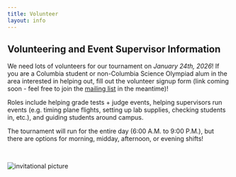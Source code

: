 ```yaml
---
title: Volunteer
layout: info
---
```


## Volunteering and Event Supervisor Information

We need lots of volunteers for our tournament on _January 24th, 2026_! If you are a Columbia student or non-Columbia Science Olympiad alum in the area interested in helping out, fill out the volunteer signup form (link coming soon - feel free to join the [mailing list](https://forms.gle/G8YgVMQzvsm5jKzX8) in the meantime)!

Roles include helping grade tests + judge events, helping supervisors run events (e.g. timing plane flights, setting up lab supplies, checking students in, etc.), and guiding students around campus.

The tournament will run for the entire day (6:00 A.M. to 9:00 P.M.), but there are options for morning, midday, afternoon, or evening shifts!

&nbsp;

![invitational picture](/assets/images/invy.png)
